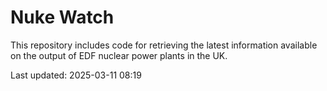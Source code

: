 # Nuke Watch

This repository includes code for retrieving the latest information available on the output of EDF nuclear power plants in the UK.

Last updated: 2025-03-11 08:19